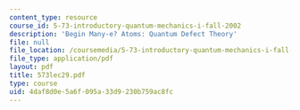 ```yaml
---
content_type: resource
course_id: 5-73-introductory-quantum-mechanics-i-fall-2002
description: 'Begin Many-e? Atoms: Quantum Defect Theory'
file: null
file_location: /coursemedia/5-73-introductory-quantum-mechanics-i-fall-2002/4daf8d0e5a6f095a33d9230b759ac8fc_573lec29.pdf
file_type: application/pdf
layout: pdf
title: 573lec29.pdf
type: course
uid: 4daf8d0e-5a6f-095a-33d9-230b759ac8fc
---
```

